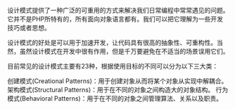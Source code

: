 设计模式提供了一种广泛的可重用的方式来解决我们日常编程中常常遇见的问题。它并不是PHP所特有的，所有面向对象语言都有。我们可以把它理解为一些开发技巧或者思想。

设计模式的好处是可以用于加速开发，让代码具有很高的抽象性、可重构性。当然，虽然设计模式在开发中很有作用，但是千万要避免在不适当的场景误用它们。

目前常见的设计模式主要有23种，根据使用目标的不同可以分为以下三大类：

创建模式(Creational Patterns)：用于创建对象从而将某个对象从实现中解耦合。
架构模式(Structural Patterns)：用于在不同的对象之间构造大的对象结构。
行为模式(Behavioral Patterns)：用于在不同的对象之间管理算法、关系以及职责。